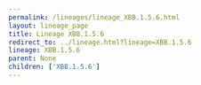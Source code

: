 ```yaml
---
permalink: /lineages/lineage_XBB.1.5.6.html
layout: lineage_page
title: Lineage XBB.1.5.6
redirect_to: ../lineage.html?lineage=XBB.1.5.6
lineage: XBB.1.5.6
parent: None
children: ['XBB.1.5.6']
---
```

